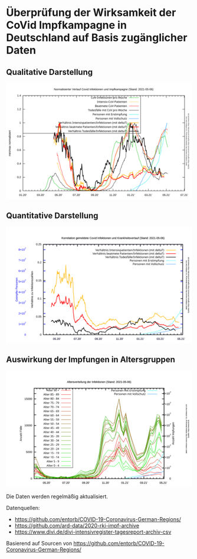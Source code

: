 # Überprüfung der Wirksamkeit der CoVid Impfkampagne in Deutschland auf Basis zugänglicher Daten

## Qualitative Darstellung

![correlation_disease_vaccination_normalized.svg](plots-gnuplot/correlation_disease_vaccination_normalized.svg)

## Quantitative Darstellung

![correlation_disease_course.svg](plots-gnuplot/correlation_disease_course.svg)

## Auswirkung der Impfungen in Altersgruppen

![age_cases.svg](plots-gnuplot/age_cases.svg)

Die Daten werden regelmäßig aktualisiert.


Datenquellen:
- https://github.com/entorb/COVID-19-Coronavirus-German-Regions/
- https://github.com/ard-data/2020-rki-impf-archive
- https://www.divi.de/divi-intensivregister-tagesreport-archiv-csv

Basierend auf Sourcen von https://github.com/entorb/COVID-19-Coronavirus-German-Regions/
